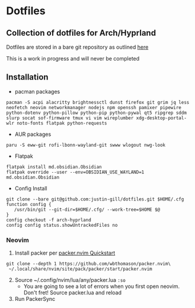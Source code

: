 # Dotfiles
Collection of dotfiles for Arch/Hyprland
--- 
Dotfiles are stored in a bare git repository as outlined [here](https://www.atlassian.com/git/tutorials/dotfiles)

This is a work in progress and will never be completed

## Installation
* pacman packages
```
pacman -S acpi alacritty brightnessctl dunst firefox git grim jq less neofetch neovim networkmanager nodejs npm openssh pamixer pipewire python-dotenv python-pillow python-pip python-pywal qt5 ripgrep sddm slurp socat sof-firmware tmux vi vim wireplumber xdg-desktop-portal-wlr noto-fonts flatpak python-requests
```

* AUR packages
```
paru -S eww-git rofi-lbonn-wayland-git swww wlogout nwg-look
```

* Flatpak
```
flatpak install md.obsidian.Obsidian
flatpak override --user --env=OBSIDIAN_USE_WAYLAND=1 md.obsidian.Obsidian
```

* Config Install
```
git clone --bare git@github.com:justin-gill/dotfiles.git $HOME/.cfg
function config {
   /usr/bin/git --git-dir=$HOME/.cfg/ --work-tree=$HOME $@
}
config checkout -f arch-hyprland
config config status.showUntrackedFiles no
```

### Neovim
1. Install packer per [packer.nvim Quickstart](https://github.com/wbthomason/packer.nvim#quickstart)
```
git clone --depth 1 https://github.com/wbthomason/packer.nvim\
 ~/.local/share/nvim/site/pack/packer/start/packer.nvim
```
2. Source ~/.config/nvim/lua/any/packer.lua `:so`
    * You are going to see a lot of errors when you first open neovim. Don't fret! Source packer.lua and reload
2. Run PackerSync

